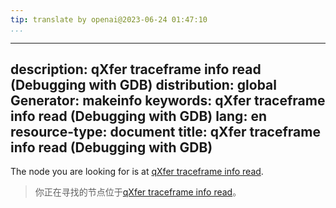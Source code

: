 ```yaml
---
tip: translate by openai@2023-06-24 01:47:10
...
```

---
description: qXfer traceframe info read (Debugging with GDB)
distribution: global
Generator: makeinfo
keywords: qXfer traceframe info read (Debugging with GDB)
lang: en
resource-type: document
title: qXfer traceframe info read (Debugging with GDB)
---

The node you are looking for is at [qXfer traceframe info read](General-Query-Packets.html#qXfer-traceframe-info-read).

> 你正在寻找的节点位于[qXfer traceframe info read](General-Query-Packets.html#qXfer-traceframe-info-read)。
